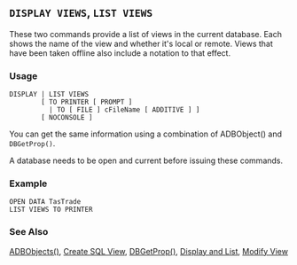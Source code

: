 ## `DISPLAY VIEWS`, `LIST VIEWS`

These two commands provide a list of views in the current database. Each shows the name of the view and whether it's local or remote. Views that have been taken offline also include a notation to that effect.

### Usage

```foxpro
DISPLAY | LIST VIEWS
        [ TO PRINTER [ PROMPT ]
          | TO [ FILE ] cFileName [ ADDITIVE ] ]
        [ NOCONSOLE ]
```

You can get the same information using a combination of ADBObject() and `DBGetProp()`.

A database needs to be open and current before issuing these commands.

### Example

```foxpro
OPEN DATA TasTrade
LIST VIEWS TO PRINTER
```
### See Also

[ADBObjects()](s4g284.md), [Create SQL View](s4g353.md), [DBGetProp()](s4g350.md), [Display and List](s4g303.md), [Modify View](s4g606.md)